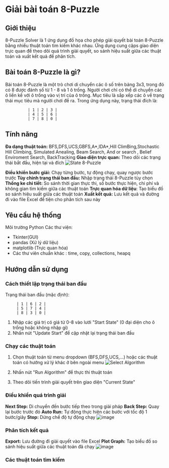 # **Giải bài toán 8-Puzzle**
## **Giới thiệu**
8-Puzzle Solver là 1 ứng dụng đồ họa cho phép giải quyết bài toán 8-Puzzle bằng nhiều thuật toán tìm kiếm khác nhau. Ứng dụng cung cậps giao diện trực quan để theo dõi quá trình giải quyết, so sánh hiệu suất giữa các thuật toán và xuất kết quả để phân tích.

## **Bài toán 8-Puzzle là gì?**
Bài toán 8-Puzzle là một trò chơi di chuyển các ô số trên bảng 3x3, trong đó có 8 được đánh số từ 1 - 8 và 1 ô trống. Người chơi chỉ có thể di chuyển các ô liền kề với ô trống vào vị trí của ô trống. Mục tiêu là sắp xếp các ô về trạng thái mục tiêu mà người chơi đề ra. 
Trong ứng dụng này, trạng thái đích là:

              | 1 | 2 | 3 |
              | 4 | 5 | 6 |
              | 7 | 8 | 0 |

## **Tính năng**
**Đa dạng thuật toán:** BFS,DFS,UCS,GBFS,A*,IDA*,Hill ClimBing,Stochastic Hill Climbing, Simulated Anealing, Beam Search, And or search , Belief Enviroment Search, BackTracking
**Giao diện trực quan:** Theo dõi các trạng thái bắt đầu, hiện tại và đích
![State 8-Puzzle](https://github.com/user-attachments/assets/dacc31eb-68c5-469e-8e19-a11d263a3886)

**Điều khiển bước giải:** Chạy từng bước, tự động chạy, quay ngược bước trước
**Tùy chỉnh trạng thái ban đầu:** Nhập trạng thái 8-Puzzle tùy chọn
**Thống ke chi tiết:** So sánh thời gian thực thi, số bước thực hiện, chi phí và không gian tìm kiếm giữa các thuật toán
**Trực quan hóa dữ liệu**: Tạo biểu đồ so sánh hiệu suất giữa các thuật toán
**Xuất kết quả:** Lưu kết quả và đường đi vào file Excel để tiện cho phân tích sau này
## **Yêu cầu hệ thống**
Môi trường Python
Các thư viện: 
  * Tkinter(GUI)
  * pandas (Xử lý dữ liệu)
  * matplotlib (Trực quan hóa)
  * Các thư viên chuẩn khác : time, copy, collections, heapq
## **Hướng dẫn sử dụng**
### **Cách thiết lập trạng thái ban đầu**
Trạng thái ban đầu (mặc định):

         | 1 | 6 | 2 |
         | 5 | 7 | 4 |
         | 8 | 3 | 0 |
1. Nhập các giá trị có giá từ 0-8 vào lưới "Start State" (0 đại diện cho ô trống hoặc không nhập gì)
2. Nhấn nút "Update Start" để cập nhật lại trạng thái ban đầu
### **Chạy các thuật toán**
1. Chọn thuật toán từ menu dropdown (BFS,DFS,UCS,...) hoặc các thuật toán có hướng xử lý khác ở bên ngoài menu
   ![Select Algorithm](https://github.com/user-attachments/assets/0418a759-fb66-485b-8cce-b552caa83046)
   
2. Nhấn nút "Run Algorithm" để thực thi thuật toán
3. Theo dõi tiến trình giải quyết trên giao diện "Current State"
### **Điều khiển quá trình giải**
  **Next Step:** Di chuyển đến bước tiếp theo trong giải pháp
  **Back Step:** Quay lại bước trước đó
  **Auto Run:** Tự động thực hiện các bước với tốc độ 1 bước/giây
  **Stop:** Dừng chế độ tự động chạy
  ![image](https://github.com/user-attachments/assets/f4ab9ac7-f8de-4131-b7b2-3f60f2555438)

### **Phân tích kết quả**
  **Export:** Lưu đường đi giải quyết vào file Excel
  **Plot Graph:** Tạo biểu đồ so sánh hiệu suất giữa các thuật toán đã chạy
  ![image](https://github.com/user-attachments/assets/b0d6e37d-2974-4867-9218-a5caba657888)
### **Các thuật toán tìm kiếm**


















